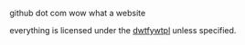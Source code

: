 github dot com wow what a website

everything is licensed under the [dwtfywtpl](http://www.wtfpl.net/) unless specified.

